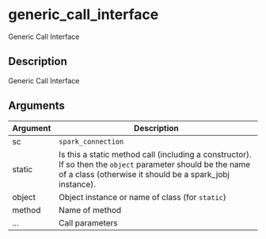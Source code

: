 # generic_call_interface


Generic Call Interface




## Description

Generic Call Interface






## Arguments


Argument      |Description
------------- |----------------
sc | ``spark_connection``
static | Is this a static method call (including a constructor). If so then the ``object`` parameter should be the name of a class (otherwise it should be a spark_jobj instance).
object | Object instance or name of class (for ``static``)
method | Name of method
... | Call parameters






